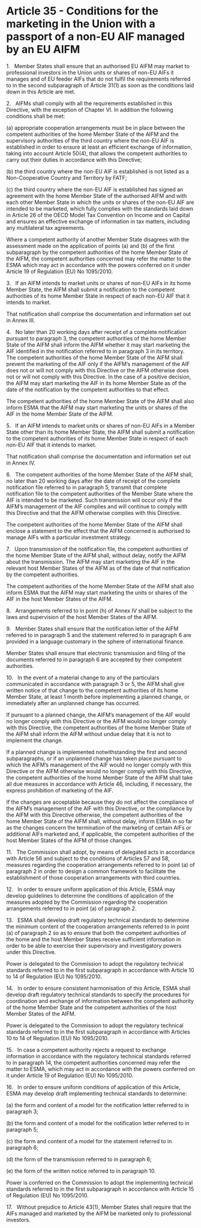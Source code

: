 # Article 35 - Conditions for the marketing in the Union with a passport of a non-EU AIF managed by an EU AIFM


1.   Member States shall ensure that an authorised EU AIFM may market to professional investors in the Union units or shares of non-EU AIFs it manages and of EU feeder AIFs that do not fulfil the requirements referred to in the second subparagraph of Article 31(1) as soon as the conditions laid down in this Article are met.

2.   AIFMs shall comply with all the requirements established in this Directive, with the exception of Chapter VI. In addition the following conditions shall be met:

(a) appropriate cooperation arrangements must be in place between the competent authorities of the home Member State of the AIFM and the supervisory authorities of the third country where the non-EU AIF is established in order to ensure at least an efficient exchange of information, taking into account Article 50(4), that allows the competent authorities to carry out their duties in accordance with this Directive;

(b) the third country where the non-EU AIF is established is not listed as a Non-Cooperative Country and Territory by FATF;

(c) the third country where the non-EU AIF is established has signed an agreement with the home Member State of the authorised AIFM and with each other Member State in which the units or shares of the non-EU AIF are intended to be marketed, which fully complies with the standards laid down in Article 26 of the OECD Model Tax Convention on Income and on Capital and ensures an effective exchange of information in tax matters, including any multilateral tax agreements.

Where a competent authority of another Member State disagrees with the assessment made on the application of points (a) and (b) of the first subparagraph by the competent authorities of the home Member State of the AIFM, the competent authorities concerned may refer the matter to the ESMA which may act in accordance with the powers conferred on it under Article 19 of Regulation (EU) No 1095/2010.

3.   If an AIFM intends to market units or shares of non-EU AIFs in its home Member State, the AIFM shall submit a notification to the competent authorities of its home Member State in respect of each non-EU AIF that it intends to market.

That notification shall comprise the documentation and information set out in Annex III.

4.   No later than 20 working days after receipt of a complete notification pursuant to paragraph 3, the competent authorities of the home Member State of the AIFM shall inform the AIFM whether it may start marketing the AIF identified in the notification referred to in paragraph 3 in its territory. The competent authorities of the home Member State of the AIFM shall prevent the marketing of the AIF only if the AIFM’s management of the AIF does not or will not comply with this Directive or the AIFM otherwise does not or will not comply with this Directive. In the case of a positive decision, the AIFM may start marketing the AIF in its home Member State as of the date of the notification by the competent authorities to that effect.

The competent authorities of the home Member State of the AIFM shall also inform ESMA that the AIFM may start marketing the units or shares of the AIF in the home Member State of the AIFM.

5.   If an AIFM intends to market units or shares of non-EU AIFs in a Member State other than its home Member State, the AIFM shall submit a notification to the competent authorities of its home Member State in respect of each non-EU AIF that it intends to market.

That notification shall comprise the documentation and information set out in Annex IV.

6.   The competent authorities of the home Member State of the AIFM shall, no later than 20 working days after the date of receipt of the complete notification file referred to in paragraph 5, transmit that complete notification file to the competent authorities of the Member State where the AIF is intended to be marketed. Such transmission will occur only if the AIFM’s management of the AIF complies and will continue to comply with this Directive and that the AIFM otherwise complies with this Directive.

The competent authorities of the home Member State of the AIFM shall enclose a statement to the effect that the AIFM concerned is authorised to manage AIFs with a particular investment strategy.

7.   Upon transmission of the notification file, the competent authorities of the home Member State of the AIFM shall, without delay, notify the AIFM about the transmission. The AIFM may start marketing the AIF in the relevant host Member States of the AIFM as of the date of that notification by the competent authorities.

The competent authorities of the home Member State of the AIFM shall also inform ESMA that the AIFM may start marketing the units or shares of the AIF in the host Member States of the AIFM.

8.   Arrangements referred to in point (h) of Annex IV shall be subject to the laws and supervision of the host Member States of the AIFM.

9.   Member States shall ensure that the notification letter of the AIFM referred to in paragraph 5 and the statement referred to in paragraph 6 are provided in a language customary in the sphere of international finance.

Member States shall ensure that electronic transmission and filing of the documents referred to in paragraph 6 are accepted by their competent authorities.

10.   In the event of a material change to any of the particulars communicated in accordance with paragraph 3 or 5, the AIFM shall give written notice of that change to the competent authorities of its home Member State, at least 1 month before implementing a planned change, or immediately after an unplanned change has occurred.

If pursuant to a planned change, the AIFM’s management of the AIF would no longer comply with this Directive or the AIFM would no longer comply with this Directive, the competent authorities of the home Member State of the AIFM shall inform the AIFM without undue delay that it is not to implement the change.

If a planned change is implemented notwithstanding the first and second subparagraphs, or if an unplanned change has taken place pursuant to which the AIFM’s management of the AIF would no longer comply with this Directive or the AIFM otherwise would no longer comply with this Directive, the competent authorities of the home Member State of the AIFM shall take all due measures in accordance with Article 46, including, if necessary, the express prohibition of marketing of the AIF.

If the changes are acceptable because they do not affect the compliance of the AIFM’s management of the AIF with this Directive, or the compliance by the AIFM with this Directive otherwise, the competent authorities of the home Member State of the AIFM shall, without delay, inform ESMA in so far as the changes concern the termination of the marketing of certain AIFs or additional AIFs marketed and, if applicable, the competent authorities of the host Member States of the AIFM of those changes.

11.   The Commission shall adopt, by means of delegated acts in accordance with Article 56 and subject to the conditions of Articles 57 and 58, measures regarding the cooperation arrangements referred to in point (a) of paragraph 2 in order to design a common framework to facilitate the establishment of those cooperation arrangements with third countries.

12.   In order to ensure uniform application of this Article, ESMA may develop guidelines to determine the conditions of application of the measures adopted by the Commission regarding the cooperation arrangements referred to in point (a) of paragraph 2.

13.   ESMA shall develop draft regulatory technical standards to determine the minimum content of the cooperation arrangements referred to in point (a) of paragraph 2 so as to ensure that both the competent authorities of the home and the host Member States receive sufficient information in order to be able to exercise their supervisory and investigatory powers under this Directive.

Power is delegated to the Commission to adopt the regulatory technical standards referred to in the first subparagraph in accordance with Article 10 to 14 of Regulation (EU) No 1095/2010.

14.   In order to ensure consistent harmonisation of this Article, ESMA shall develop draft regulatory technical standards to specify the procedures for coordination and exchange of information between the competent authority of the home Member State and the competent authorities of the host Member States of the AIFM.

Power is delegated to the Commission to adopt the regulatory technical standards referred to in the first subparagraph in accordance with Articles 10 to 14 of Regulation (EU) No 1095/2010.

15.   In case a competent authority rejects a request to exchange information in accordance with the regulatory technical standards referred to in paragraph 14, the competent authorities concerned may refer the matter to ESMA, which may act in accordance with the powers conferred on it under Article 19 of Regulation (EU) No 1095/2010.

16.   In order to ensure uniform conditions of application of this Article, ESMA may develop draft implementing technical standards to determine:

(a) the form and content of a model for the notification letter referred to in paragraph 3;

(b) the form and content of a model for the notification letter referred to in paragraph 5;

(c) the form and content of a model for the statement referred to in paragraph 6;

(d) the form of the transmission referred to in paragraph 6;

(e) the form of the written notice referred to in paragraph 10.

Power is conferred on the Commission to adopt the implementing technical standards referred to in the first subparagraph in accordance with Article 15 of Regulation (EU) No 1095/2010.

17.   Without prejudice to Article 43(1), Member States shall require that the AIFs managed and marketed by the AIFM be marketed only to professional investors.
